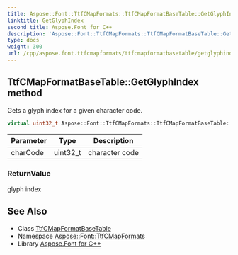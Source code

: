 ```yaml
---
title: Aspose::Font::TtfCMapFormats::TtfCMapFormatBaseTable::GetGlyphIndex method
linktitle: GetGlyphIndex
second_title: Aspose.Font for C++
description: 'Aspose::Font::TtfCMapFormats::TtfCMapFormatBaseTable::GetGlyphIndex method. Gets a glyph index for a given character code in C++.'
type: docs
weight: 300
url: /cpp/aspose.font.ttfcmapformats/ttfcmapformatbasetable/getglyphindex/
---
```

## TtfCMapFormatBaseTable::GetGlyphIndex method


Gets a glyph index for a given character code.

```cpp
virtual uint32_t Aspose::Font::TtfCMapFormats::TtfCMapFormatBaseTable::GetGlyphIndex(uint32_t charCode)
```


| Parameter | Type | Description |
| --- | --- | --- |
| charCode | uint32_t | character code |

### ReturnValue

glyph index

## See Also

* Class [TtfCMapFormatBaseTable](../)
* Namespace [Aspose::Font::TtfCMapFormats](../../)
* Library [Aspose.Font for C++](../../../)
